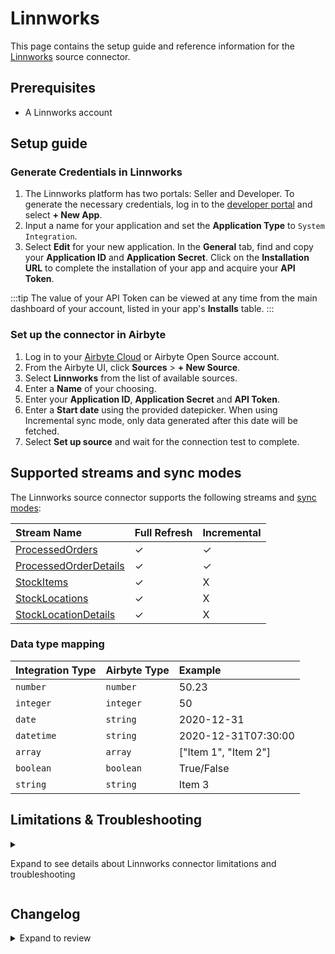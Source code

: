 # Linnworks

This page contains the setup guide and reference information for the [Linnworks](https://www.linnworks.com) source connector.

## Prerequisites

- A Linnworks account

## Setup guide

### Generate Credentials in Linnworks

1. The Linnworks platform has two portals: Seller and Developer. To generate the necessary credentials, log in to the [developer portal](https://developer.linnworks.com) and select **+ New App**.
2. Input a name for your application and set the **Application Type** to `System Integration`.
3. Select **Edit** for your new application. In the **General** tab, find and copy your **Application ID** and **Application Secret**. Click on the **Installation URL** to complete the installation of your app and acquire your **API Token**.

:::tip
The value of your API Token can be viewed at any time from the main dashboard of your account, listed in your app's **Installs** table.
:::

### Set up the connector in Airbyte

1. Log in to your [Airbyte Cloud](https://cloud.airbyte.com/workspaces) or Airbyte Open Source account.
2. From the Airbyte UI, click **Sources** > **+ New Source**.
3. Select **Linnworks** from the list of available sources.
4. Enter a **Name** of your choosing.
5. Enter your **Application ID**, **Application Secret** and **API Token**.
6. Enter a **Start date** using the provided datepicker. When using Incremental sync mode, only data generated after this date will be fetched.
7. Select **Set up source** and wait for the connection test to complete.

## Supported streams and sync modes

The Linnworks source connector supports the following streams and [sync modes](https://docs.airbyte.com/cloud/core-concepts/#connection-sync-mode):

| Stream Name                                                                                    | Full Refresh | Incremental |
| :--------------------------------------------------------------------------------------------- | :----------- | :---------- |
| [ProcessedOrders](https://apps.linnworks.net/Api/Method/ProcessedOrders-SearchProcessedOrders) | ✓            | ✓           |
| [ProcessedOrderDetails](https://apps.linnworks.net/Api/Method/Orders-GetOrdersById)            | ✓            | ✓           |
| [StockItems](https://apps.linnworks.net//Api/Method/Stock-GetStockItemsFull)                   | ✓            | X           |
| [StockLocations](https://apps.linnworks.net/Api/Method/Inventory-GetStockLocations)            | ✓            | X           |
| [StockLocationDetails](https://apps.linnworks.net/Api/Method/Locations-GetLocation)            | ✓            | X           |

### Data type mapping

| Integration Type | Airbyte Type | Example              |
| :--------------- | :----------- | :------------------- |
| `number`         | `number`     | 50.23                |
| `integer`        | `integer`    | 50                   |
| `date`           | `string`     | 2020-12-31           |
| `datetime`       | `string`     | 2020-12-31T07:30:00  |
| `array`          | `array`      | ["Item 1", "Item 2"] |
| `boolean`        | `boolean`    | True/False           |
| `string`         | `string`     | Item 3               |

## Limitations & Troubleshooting

<details>
<summary>

Expand to see details about Linnworks connector limitations and troubleshooting

</summary>

### Rate limits

Rate limits for the Linnworks API vary across endpoints. Use the [links in the **Supported Streams** table](#supported-streams-and-sync-modes) to view each endpoint's limits. Rate limited requests will receive a 429 response, but the Linnworks connector should not run into Linnworks API limitations under normal usage.

</details>

## Changelog

<details>
  <summary>Expand to review</summary>

| Version | Date       | Pull Request                                             | Subject                                                                     |
| :------ | :--------- | :------------------------------------------------------- | :-------------------------------------------------------------------------- |
| 0.1.13 | 2024-06-26 | [*PR_NUMBER_PLACEHOLDER*](https://github.com/airbytehq/airbyte/pull/*PR_NUMBER_PLACEHOLDER*) | Migrate off deprecated auth package |
| 0.1.12 | 2024-06-25 | [40275](https://github.com/airbytehq/airbyte/pull/40275) | Update dependencies |
| 0.1.11 | 2024-06-22 | [40146](https://github.com/airbytehq/airbyte/pull/40146) | Update dependencies |
| 0.1.10 | 2024-06-06 | [39196](https://github.com/airbytehq/airbyte/pull/39196) | [autopull] Upgrade base image to v1.2.2 |
| 0.1.9 | 2024-04-19 | [37188](https://github.com/airbytehq/airbyte/pull/37188) | Updating to 0.80.0 CDK |
| 0.1.8 | 2024-04-12 | [37188](https://github.com/airbytehq/airbyte/pull/37188) | schema descriptions |
| 0.1.7 | 2024-02-22 | [35557](https://github.com/airbytehq/airbyte/pull/35557) | Manage dependencies with Poetry |
| 0.1.6 | 2024-01-31 | [34717](https://github.com/airbytehq/airbyte/pull/34717) | Update CDK and migrate to base image |
| 0.1.5 | 2022-11-20 | [19865](https://github.com/airbytehq/airbyte/pull/19865) | Bump Version |
| 0.1.4 | 2021-11-24 | [8226](https://github.com/airbytehq/airbyte/pull/8226) | Source Linnworks: improve streams ProcessedOrders and ProcessedOrderDetails |
| 0.1.3 | 2021-11-24 | [8169](https://github.com/airbytehq/airbyte/pull/8169) | Source Linnworks: refactor stream StockLocations |
| 0.1.2 | 2021-11-23 | [8177](https://github.com/airbytehq/airbyte/pull/8177) | Source Linnworks: add stream ProcessedOrderDetails |
| 0.1.0 | 2021-11-09 | [7588](https://github.com/airbytehq/airbyte/pull/7588) | New Source: Linnworks |

</details>

